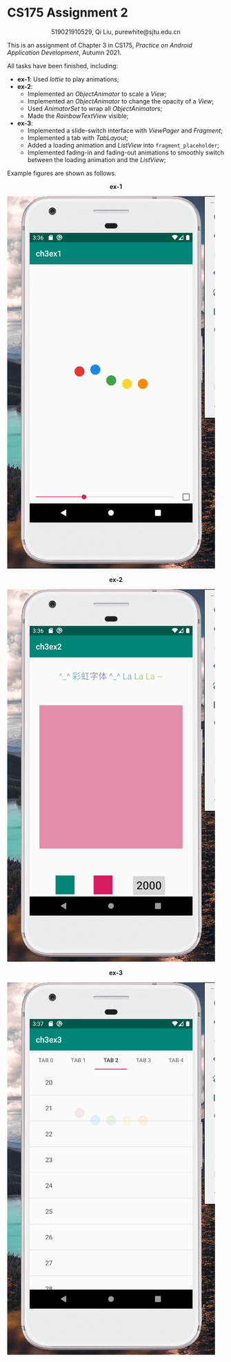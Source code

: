 # CS175 Assignment 2

<center>519021910529, Qi Liu, purewhite@sjtu.edu.cn</center>

This is an assignment of Chapter 3 in CS175, *Practice on Android Application Development*, Autumn 2021.

All tasks have been finished, including:

- **ex-1**: Used *lottie* to play animations;
- **ex-2**:
  - Implemented an *ObjectAnimator* to scale a *View*; 
  - Implemented an *ObjectAnimator* to change the opacity of a *View*; 
  - Used *AnimatorSet* to wrap all *ObjectAnimator*s;
  - Made the *RainbowTextView* visible;
- **ex-3**: 
  - Implemented a slide-switch interface with *ViewPager* and *Fragment*;
  - Implemented a tab with *TabLayout*;
  - Added a loading animation and *ListView* into `fragment_placeholder`;
  - Implemented fading-in and fading-out animations to smoothly switch between the loading animation and  the *ListView*;

Example figures are shown as follows.

<center><b>ex-1</b></center>

![ex-1](.\example-pic\ex-1.png)

<center><b>ex-2</b></center>

![ex-2](.\example-pic\ex-2.png)

<center><b>ex-3</b></center>

![ex-3](.\example-pic\ex-3.png)

